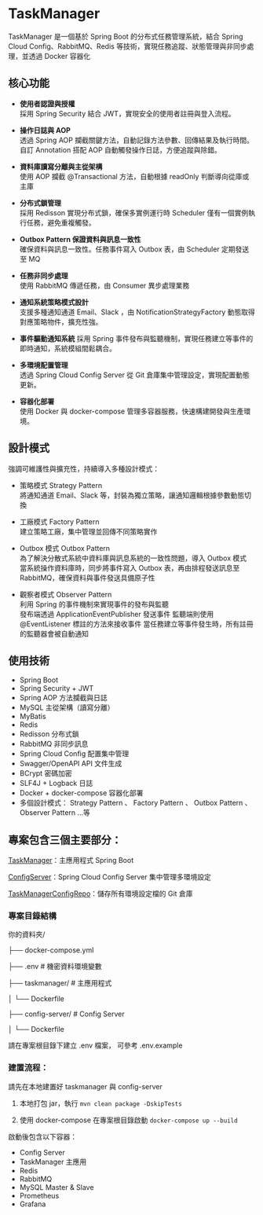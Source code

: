 # TaskManager

TaskManager 是一個基於 Spring Boot 的分布式任務管理系統，結合 Spring Cloud Config、RabbitMQ、Redis 等技術，實現任務追蹤、狀態管理與非同步處理，並透過 Docker 容器化

## 核心功能
- **使用者認證與授權**  
  採用 Spring Security 結合 JWT，實現安全的使用者註冊與登入流程。

- **操作日誌與 AOP**  
  透過 Spring AOP 攔截關鍵方法，自動記錄方法參數、回傳結果及執行時間。  
  自訂 Annotation 搭配 AOP 自動觸發操作日誌，方便追蹤與除錯。

- **資料庫讀寫分離與主從架構**  
  使用 AOP 攔截 @Transactional 方法，自動根據 readOnly 判斷導向從庫或主庫

- **分布式鎖管理**  
  採用 Redisson 實現分布式鎖，確保多實例運行時 Scheduler 僅有一個實例執行任務，避免重複觸發。

- **Outbox Pattern 保證資料與訊息一致性**  
 確保資料與訊息一致性。任務事件寫入 Outbox 表，由 Scheduler 定期發送至 MQ

- **任務非同步處理**  
  使用 RabbitMQ 傳遞任務，由 Consumer 異步處理業務

- **通知系統策略模式設計**  
  支援多種通知通道 Email、Slack ，由 NotificationStrategyFactory 動態取得對應策略物件，擴充性強。

- **事件驅動通知系統**
  採用 Spring 事件發布與監聽機制，實現任務建立等事件的即時通知，系統模組間鬆耦合。

- **多環境配置管理**  
  透過 Spring Cloud Config Server 從 Git 倉庫集中管理設定，實現配置動態更新。

- **容器化部署**  
  使用 Docker 與 docker-compose 管理多容器服務，快速構建開發與生產環境。

## 設計模式

強調可維護性與擴充性，持續導入多種設計模式：

- 策略模式 Strategy Pattern  
  將通知通道 Email、Slack 等，封裝為獨立策略，讓通知邏輯根據參數動態切換

- 工廠模式 Factory Pattern  
  建立策略工廠，集中管理並回傳不同策略實作

- Outbox 模式 Outbox Pattern  
  為了解決分散式系統中資料庫與訊息系統的一致性問題，導入 Outbox 模式  
  當系統操作資料庫時，同步將事件寫入 Outbox 表，再由排程發送訊息至 RabbitMQ，確保資料與事件發送具備原子性

- 觀察者模式 Observer Pattern  
  利用 Spring 的事件機制來實現事件的發布與監聽  
  發布端透過 ApplicationEventPublisher 發送事件
  監聽端則使用 @EventListener 標註的方法來接收事件
  當任務建立等事件發生時，所有註冊的監聽器會被自動通知

## 使用技術
- Spring Boot
- Spring Security + JWT
- Spring AOP 方法攔截與日誌
- MySQL 主從架構（讀寫分離）  
- MyBatis
- Redis
- Redisson 分布式鎖
- RabbitMQ 非同步訊息 
- Spring Cloud Config 配置集中管理  
- Swagger/OpenAPI API 文件生成  
- BCrypt 密碼加密  
- SLF4J + Logback 日誌  
- Docker + docker-compose 容器化部署
- 多個設計模式： Strategy Pattern 、 Factory Pattern 、 Outbox Pattern 、 Observer Pattern ...等

## 專案包含三個主要部分：

[TaskManager](https://github.com/YuChengLin0110/Taskmanager)：主應用程式 Spring Boot

[ConfigServer](https://github.com/YuChengLin0110/TaskmanagerConfigServer)：Spring Cloud Config Server 集中管理多環境設定 

[TaskManagerConfigRepo](https://github.com/YuChengLin0110/TaskManagerConfigRepo)：儲存所有環境設定檔的 Git 倉庫

### 專案目錄結構
你的資料夾/

├── docker-compose.yml

├── .env                    # 機密資料環境變數

├── taskmanager/            # 主應用程式 

│   └── Dockerfile

├── config-server/          # Config Server 

│   └── Dockerfile

請在專案根目錄下建立 .env 檔案， 可參考 .env.example

### 建置流程：  
請先在本地建置好 taskmanager 與 config-server
1. 本地打包 jar，執行 `mvn clean package -DskipTests` 

2. 使用 docker-compose 在專案根目錄啟動 `docker-compose up --build`

啟動後包含以下容器：  
- Config Server  
- TaskManager 主應用
- Redis  
- RabbitMQ
- MySQL Master & Slave
- Prometheus  
- Grafana
